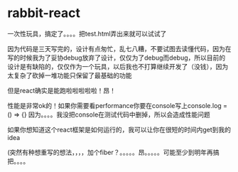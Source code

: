 # rabbit-react

一次性玩具，搞定了。。。。把test.html弄出来就可以试试了

因为代码是三天写完的，设计有点匆忙，乱七八糟，不要试图去读懂代码，因为在写的时候我为了妥协debug放弃了设计，仅仅为了debug而debug，所以目前的设计是有缺陷的，仅仅作为一个玩具，以后我也不打算继续开发了（没钱），因为太复杂了砍掉一堆功能只保留了最基础的功能

但是react确实是能跑啦啦啦啦啦！昂！

性能是非常ok的！如果你需要看performance你要在console写上console.log = () => {}
因为。。。。我没把console在测试代码中删掉，所以会造成性能问题

如果你想知道这个react框架是如何运行的，我可以让你在很短的时间内get到我的idea

(突然有种想重写的想法，，，，加个fiber？。。。。。昂。。。。。可能至少到明年再搞把。。。。
